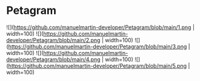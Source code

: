# Petagram

![](https://github.com/manuelmartin-developer/Petagram/blob/main/1.png | width=100) 
![](https://github.com/manuelmartin-developer/Petagram/blob/main/2.png | width=100)
![](https://github.com/manuelmartin-developer/Petagram/blob/main/3.png | width=100)
![](https://github.com/manuelmartin-developer/Petagram/blob/main/4.png | width=100)
![](https://github.com/manuelmartin-developer/Petagram/blob/main/5.png | width=100)
